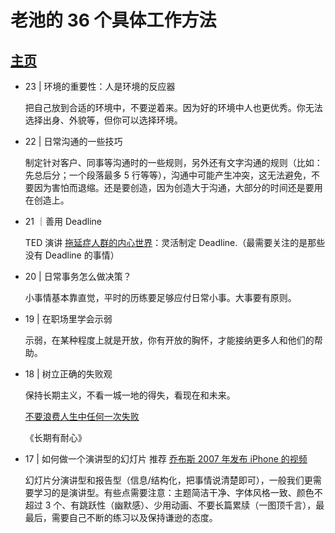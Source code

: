 # 老池的 36 个具体工作方法

## [主页](https://note.mowen.cn/note-intro/?noteUuid=vHjQ211wpeK_k5jdy9moH)

- 23 | 环境的重要性：人是环境的反应器

  把自己放到合适的环境中，不要逆着来。因为好的环境中人也更优秀。你无法选择出身、外貌等，但你可以选择环境。

- 22 | 日常沟通的一些技巧

  制定针对客户、同事等沟通时的一些规则，另外还有文字沟通的规则（比如：先总后分；一个段落最多 5 行等等），沟通中可能产生冲突，这无法避免，不要因为害怕而退缩。还是要创造，因为创造大于沟通，大部分的时间还是要用在创造上。

- 21 ｜善用 Deadline

  TED 演讲 [拖延症人群的内心世界](https://www.bilibili.com/video/BV1Pt411X7Vc/?vd_source=2e47c67f207997db93d10da6423638e1)：灵活制定 Deadline.（最需要关注的是那些没有 Deadline 的事情）

- 20 | 日常事务怎么做决策？

  小事情基本靠直觉，平时的历练要足够应付日常小事。大事要有原则。

- 19 | 在职场里学会示弱

  示弱，在某种程度上就是开放，你有开放的胸怀，才能接纳更多人和他们的帮助。

- 18 | 树立正确的失败观

  保持长期主义，不看一城一地的得失，看现在和未来。

  [不要浪费人生中任何一次失败](https://mp.weixin.qq.com/s/uCvO18xKRVvmNwUILXzebw)

  《长期有耐心》

- 17 | 如何做一个演讲型的幻灯片
  推荐 [乔布斯 2007 年发布 iPhone 的视频](https://www.bilibili.com/video/BV1C441187qa/?vd_source=d2d4ecac07ce1989109385d6bba1d3c8)

  幻灯片分演讲型和报告型（信息/结构化，把事情说清楚即可），一般我们更需要学习的是演讲型。有些点需要注意：主题简洁干净、字体风格一致、颜色不超过 3 个、有跳跃性（幽默感）、少用动画、不要长篇累牍（一图顶千言），最最后，需要自己不断的练习以及保持谦逊的态度。
